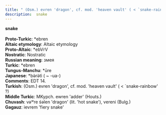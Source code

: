 ```yaml
---
title: " (Osm.) evren 'dragon', cf. mod. 'heaven vault' ( < `snake-rainbow' ?)"
description:  snake
---
```

<p data-pagefind-weight="0.5">
<strong> snake</strong><br><br>
<strong>Proto-Turkic</strong>:  *ebren<br>
<strong>Altaic etymology</strong>:  Altaic etymology<br>
<strong> Proto-Altaic</strong>:  *ebVrV<br>
<strong>Nostratic</strong>:  Nostratic<br>
<strong>Russian meaning</strong>:  змея<br>
<strong>Turkic</strong>:  *ebren<br>
<strong>Tungus-Manchu</strong>:  *ūre<br>
<strong>Japanese</strong>:  *bǝ̀rǝ̀tì ( ~ -ua-)<br>
<strong>Comments</strong>:  EDT 14.<br>
<strong>Turkish</strong>:  (Osm.) evren 'dragon', cf. mod. 'heaven vault' ( < `snake-rainbow' ?)<br>
<strong>Middle Turkic</strong>:  MKypch. ewren 'adder' (Houts.)<br>
<strong>Chuvash</strong>:  vǝʷre śǝlen 'dragon' (lit. 'hot snake'), vereni (Bulg.)<br>
<strong>Gagauz</strong>:  ievrem 'fiery snake'<br>

</p>
